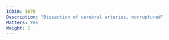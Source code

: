 ```yaml
---
ICD10: I670
Description: "Dissection of cerebral arteries, nonruptured"
Matters: Yes
Weight: 1
---
```


